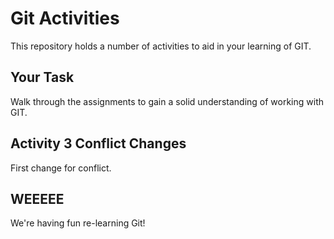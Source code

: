 # Git Activities #
This repository holds a number of activities to aid in your learning of GIT.

## Your Task ##
Walk through the assignments to gain a solid understanding of working with GIT.

## Activity 3 Conflict Changes ##
First change for conflict.

## WEEEEE ##
We're having fun re-learning Git!